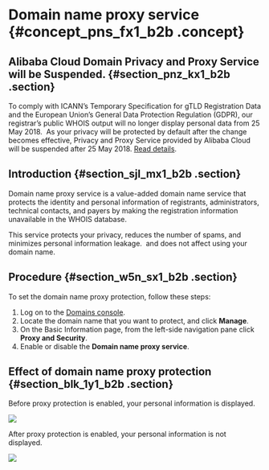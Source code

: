 # Domain name proxy service {#concept_pns_fx1_b2b .concept}

## Alibaba Cloud Domain Privacy and Proxy Service will be Suspended. {#section_pnz_kx1_b2b .section}

To comply with ICANN’s Temporary Specification for gTLD Registration Data and the European Union’s General Data Protection Regulation \(GDPR\), our registrar’s public WHOIS output will no longer display personal data from 25 May 2018.  As your privacy will be protected by default after the change becomes effective, Privacy and Proxy Service provided by Alibaba Cloud will be suspended after 25 May 2018. [Read details](https://www.alibabacloud.com/notice/yuming05251?spm=a2c63.p38356.a3.1.743d9609Vx3BpY).

## Introduction {#section_sjl_mx1_b2b .section}

Domain name proxy service is a value-added domain name service that protects the identity and personal information of registrants, administrators, technical contacts, and payers by making the registration information unavailable in the WHOIS database.

This service protects your privacy, reduces the number of spams, and minimizes personal information leakage.  and does not affect using your domain name.

## Procedure {#section_w5n_sx1_b2b .section}

To set the domain name proxy protection, follow these steps:

1.  Log on to the [Domains console](https://dc.console.aliyun.com/#/domain/list).
2.  Locate the domain name that you want to protect, and click **Manage**.
3.  On the Basic Information page, from the left-side navigation pane click **Proxy and Security**.
4.  Enable or disable the **Domain name proxy service**.

## Effect of domain name proxy protection {#section_blk_1y1_b2b .section}

Before proxy protection is enabled, your personal information is displayed.

![](http://static-aliyun-doc.oss-cn-hangzhou.aliyuncs.com/assets/img/14345/15397553415959_en-US.png)

After proxy protection is enabled, your personal information is not displayed.

![](http://static-aliyun-doc.oss-cn-hangzhou.aliyuncs.com/assets/img/14345/15397553415960_en-US.png)


